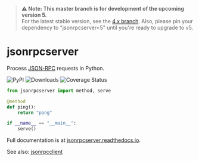 > **:warning: Note: This master branch is for development of the upcoming version 5.**  
> For the latest stable version, see the [4.x branch](https://github.com/bcb/jsonrpcserver/tree/4.x).
> Also, please pin your dependency to "jsonrpcserver<5" until you're ready to upgrade to v5.

# jsonrpcserver

Process [JSON-RPC](http://www.jsonrpc.org/) requests in Python.

![PyPI](https://img.shields.io/pypi/v/jsonrpcserver.svg)
![Downloads](https://pepy.tech/badge/jsonrpcserver)
![Coverage Status](https://coveralls.io/repos/github/bcb/jsonrpcserver/badge.svg?branch=master)

```python
from jsonrpcserver import method, serve

@method
def ping():
    return "pong"

if __name__ == "__main__":
    serve()
```

Full documentation is at [jsonrpcserver.readthedocs.io](https://jsonrpcserver.readthedocs.io/).

See also: [jsonrpcclient](https://github.com/bcb/jsonrpcclient)
